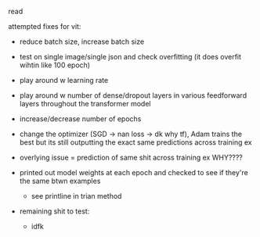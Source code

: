 read

attempted fixes for vit: 
- reduce batch size, increase batch size
- test on single image/single json and check overfitting (it does overfit wihtin like 100 epoch)
- play around w learning rate 
- play around w number of dense/dropout layers in various feedforward layers throughout the transformer model
- increase/decrease number of epochs 
- change the optimizer (SGD -> nan loss -> dk why tf), Adam trains the best but its still outputting the exact same predictions across training ex

- overlying issue = prediction of same shit across training ex WHY????
- printed out model weights at each epoch and checked to see if they're the same btwn examples
    - see printline in trian method 

- remaining shit to test: 
    - idfk